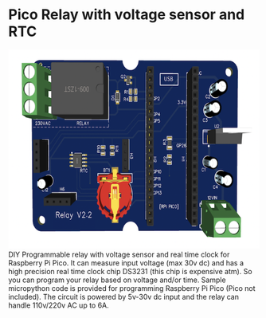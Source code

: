 # Pico Relay with voltage sensor and RTC
<IMG height="400px" alt="Pico Relay PCB" src="https://github.com/thewestlabs/pico-relay/blob/main/Pico%20Relay%20V2.2.png" />
DIY Programmable relay with voltage sensor and real time clock for Raspberry Pi Pico. It can measure input voltage (max 30v dc) and has a high precision real time clock chip DS3231 (this chip is expensive atm). So you can program your relay based on voltage and/or time. Sample micropython code is provided for programming Raspberry Pi Pico (Pico not included). The circuit is powered by 5v-30v dc input and the relay can handle 110v/220v AC up to 6A.
